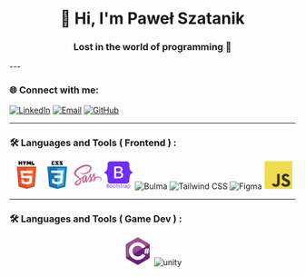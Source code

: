 <h1 align="center">👋 Hi, I'm Paweł Szatanik</h1>
<h3 align="center">Lost in the world of programming 🤠</h3>
---

### 🌐 Connect with me:
<a href="https://www.linkedin.com/in/pawe%C5%82-szatanik-712b47282" target="_blank"><img src="https://img.shields.io/badge/-LinkedIn-%230077B5?style=for-the-badge&logo=linkedin&logoColor=white" alt="LinkedIn"></a>
<a href="mailto:pawel.szatanik.priv@gmail.com"><img src="https://img.shields.io/badge/Email-%23D14836?style=for-the-badge&logo=gmail&logoColor=white" alt="Email"></a>
<a href="https://github.com/pawcix"><img src="https://img.shields.io/badge/GitHub-%2312100E?style=for-the-badge&logo=github&logoColor=white" alt="GitHub"></a>

---

### 🛠️ Languages and Tools ( Frontend ) :
<div align="center">
  <img src="https://raw.githubusercontent.com/devicons/devicon/master/icons/html5/html5-original-wordmark.svg" alt="HTML5" width="50" height="50" />
  <img src="https://raw.githubusercontent.com/devicons/devicon/master/icons/css3/css3-original-wordmark.svg" alt="CSS3" width="50" height="50" />
  <img src="https://raw.githubusercontent.com/devicons/devicon/master/icons/sass/sass-original.svg" alt="Sass" width="50" height="50" />
  <img src="https://raw.githubusercontent.com/devicons/devicon/master/icons/bootstrap/bootstrap-plain-wordmark.svg" alt="Bootstrap" width="50" height="50" />
  <img src="https://raw.githubusercontent.com/gilbarbara/logos/804dc257b59e144eaca5bc6ffd16949752c6f789/logos/bulma.svg" alt="Bulma" width="50" height="50" />
  <img src="https://www.vectorlogo.zone/logos/tailwindcss/tailwindcss-icon.svg" alt="Tailwind CSS" width="50" height="50" />
  <img src="https://www.vectorlogo.zone/logos/figma/figma-icon.svg" alt="Figma" width="50" height="50" />
  <img src="https://raw.githubusercontent.com/devicons/devicon/master/icons/javascript/javascript-original.svg" alt="JavaScript" width="50" height="50" />
</div>

---
### 🛠️ Languages and Tools ( Game Dev ) :
<div align="center">
  <img src="https://raw.githubusercontent.com/devicons/devicon/master/icons/csharp/csharp-original.svg" alt="csharp" width="50" height="50"/>
  <img src="https://www.vectorlogo.zone/logos/unity3d/unity3d-icon.svg" alt="unity" width="40" height="40"/>
</div>
